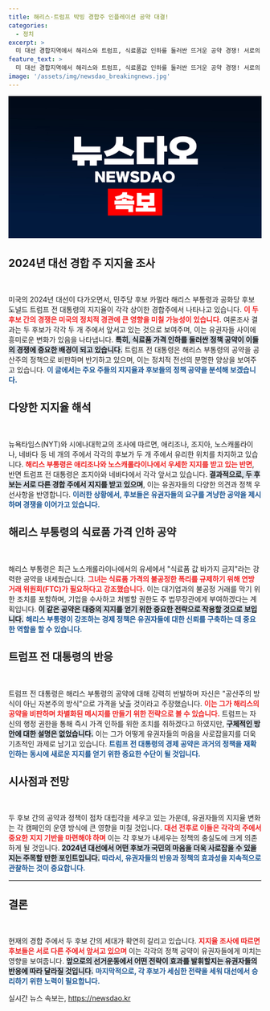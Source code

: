 ```yaml
---
title: 해리스·트럼프 박빙 경합주 인플레이션 공약 대결!
categories:
  - 정치
excerpt: >
  미 대선 경합지역에서 해리스와 트럼프, 식료품값 인하를 둘러싼 뜨거운 공약 경쟁! 서로의 정책을 비난하며 치열한 지지율 싸움이 벌어지고 있다. 누가 승리할까?
feature_text: >
  미 대선 경합지역에서 해리스와 트럼프, 식료품값 인하를 둘러싼 뜨거운 공약 경쟁! 서로의 정책을 비난하며 치열한 지지율 싸움이 벌어지고 있다. 누가 승리할까?
image: '/assets/img/newsdao_breakingnews.jpg'
---
```


<p><img src="/assets/img/newsdao_breakingnews.jpg" alt="koreaapp 속보" /></p>

<h2 data-ke-size="size26">2024년 대선 경합 주 지지율 조사</h2>

<p data-ke-size="size16">&nbsp;</p>

<p>미국의 2024년 대선이 다가오면서, 민주당 후보 카멀라 해리스 부통령과 공화당 후보 도널드 트럼프 전 대통령의 지지율이 각각 상이한 경합주에서 나타나고 있습니다. <b><span style="color: #ee2323;">이 두 후보 간의 경쟁은 미국의 정치적 경관에 큰 영향을 미칠 가능성이 있습니다.</span></b> 여론조사 결과는 두 후보가 각각 두 개 주에서 앞서고 있는 것으로 보여주며, 이는 유권자들 사이에 흥미로운 변화가 있음을 나타냅니다. <b><span style="background-color: #21538527;">특히, 식료품 가격 인하를 둘러싼 정책 공약이 이들의 경쟁에 중요한 배경이 되고 있습니다.</span></b> 트럼프 전 대통령은 해리스 부통령의 공약을 공산주의 정책으로 비판하며 반기하고 있으며, 이는 정치적 전선의 분명한 양상을 보여주고 있습니다. <b><span style="color: #1a5490;">이 글에서는 주요 주들의 지지율과 후보들의 정책 공약을 분석해 보겠습니다.</span></b></p>

<h2 data-ke-size="size26">다양한 지지율 해석</h2>

<p data-ke-size="size16">&nbsp;</p>

<p>뉴욕타임스(NYT)와 시에나대학교의 조사에 따르면, 애리조나, 조지아, 노스캐롤라이나, 네바다 등 네 개의 주에서 각각의 후보가 두 개 주에서 유리한 위치를 차지하고 있습니다. <b><span style="color: #ee2323;">해리스 부통령은 애리조나와 노스캐롤라이나에서 우세한 지지를 받고 있는 반면</span></b>, 반면 트럼프 전 대통령은 조지아와 네바다에서 각각 앞서고 있습니다. <b><span style="background-color: #21538527;">결과적으로, 두 후보는 서로 다른 경합 주에서 지지를 받고 있으며</span></b>, 이는 유권자들의 다양한 의견과 정책 우선사항을 반영합니다. <b><span style="color: #1a5490;">이러한 상황에서, 후보들은 유권자들의 요구를 겨냥한 공약을 제시하며 경쟁을 이어가고 있습니다.</span></b></p>

<h2 data-ke-size="size26">해리스 부통령의 식료품 가격 인하 공약</h2>

<p data-ke-size="size16">&nbsp;</p>

<p>해리스 부통령은 최근 노스캐롤라이나에서의 유세에서 "식료품 값 바가지 금지"라는 강력한 공약을 내세웠습니다. <b><span style="color: #ee2323;">그녀는 식료품 가격의 불공정한 폭리를 규제하기 위해 연방 거래 위원회(FTC)가 필요하다고 강조했습니다.</span></b> 이는 대기업과의 불공정 거래를 막기 위한 조치를 포함하며, 기업을 수사하고 처벌할 권한도 주 법무장관에게 부여하겠다는 계획입니다. <b><span style="background-color: #21538527;">이 같은 공약은 대중의 지지를 얻기 위한 중요한 전략으로 작용할 것으로 보입니다.</span></b> <b><span style="color: #1a5490;">해리스 부통령이 강조하는 경제 정책은 유권자들에 대한 신뢰를 구축하는 데 중요한 역할을 할 수 있습니다.</span></b></p>

<h2 data-ke-size="size26">트럼프 전 대통령의 반응</h2>

<p data-ke-size="size16">&nbsp;</p>

<p>트럼프 전 대통령은 해리스 부통령의 공약에 대해 강력히 반발하며 자신은 "공산주의 방식이 아닌 자본주의 방식"으로 가격을 낮출 것이라고 주장했습니다. <b><span style="color: #ee2323;">이는 그가 해리스의 공약을 비판하며 차별화된 메시지를 만들기 위한 전략으로 볼 수 있습니다.</span></b> 트럼프는 자신의 행정 권한을 통해 즉시 가격 인하를 위한 조치를 취하겠다고 하였지만, <b><span style="background-color: #21538527;">구체적인 방안에 대한 설명은 없었습니다.</span></b> 이는 그가 어떻게 유권자들의 마음을 사로잡을지를 더욱 기초적인 과제로 남기고 있습니다. <b><span style="color: #1a5490;">트럼프 전 대통령의 경제 공약은 과거의 정책을 재확인하는 동시에 새로운 지지를 얻기 위한 중요한 수단이 될 것입니다.</span></b></p>

<h2 data-ke-size="size26">시사점과 전망</h2>

<p data-ke-size="size16">&nbsp;</p>

<p>두 후보 간의 공약과 정책이 점차 대립각을 세우고 있는 가운데, 유권자들의 지지율 변화는 각 캠페인의 운영 방식에 큰 영향을 미칠 것입니다. <b><span style="color: #ee2323;">대선 전후로 이들은 각각의 주에서 중요한 지지 기반을 마련해야 하며</span></b> 이는 각 후보가 내세우는 정책의 충실도에 크게 의존하게 될 것입니다. <b><span style="background-color: #21538527;">2024년 대선에서 어떤 후보가 국민의 마음을 더욱 사로잡을 수 있을지는 주목할 만한 포인트입니다.</span></b> <b><span style="color: #1a5490;">따라서, 유권자들의 반응과 정책의 효과성을 지속적으로 관찰하는 것이 중요합니다.</span></b></p>

<hr style="border:1px solid #cccccc;"/>

<h2 data-ke-size="size26">결론</h2>

<p data-ke-size="size16">&nbsp;</p>

<p>현재의 경합 주에서 두 후보 간의 세대가 확연히 갈리고 있습니다. <b><span style="color: #ee2323;">지지율 조사에 따르면 후보들은 서로 다른 주에서 앞서고 있으며</span></b> 이는 각각의 정책 공약이 유권자들에게 미치는 영향을 보여줍니다. <b><span style="background-color: #21538527;">앞으로의 선거운동에서 어떤 전략이 효과를 발휘할지는 유권자들의 반응에 따라 달라질 것입니다.</span></b> <b><span style="color: #1a5490;">마지막적으로, 각 후보가 세심한 전략을 세워 대선에서 승리하기 위한 노력이 필요합니다.</span></b></p>
실시간 뉴스 속보는, <a href="https://newsdao.kr" rel="dofollow">https://newsdao.kr</a>


